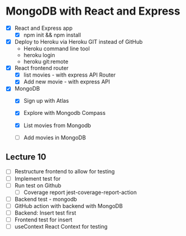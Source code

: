 MongoDB with React and Express
==============================

* [x] React and Express app
    * [x] npm init && npm install
* [x] Deploy to Heroku via Heroku GIT instead of GitHub
    * Heroku command line tool
    * heroku login
    * heroku git:remote
* [x] React frontend router
    * [x] list movies - with express API Router
    * [x] Add new movie - with express API
* [x] MongoDB
    * [x] Sign up with Atlas
    * [x] Explore with Mongodb Compass
    * [x] List movies from Mongodb
    * [ ] Add movies in MongoDB


## Lecture 10

* [ ] Restructure frontend to allow for testing
* [ ] Implement test for <ListMovies />
* [ ] Run test on Github
  * [ ] Coverage report jest-coverage-report-action
* [ ] Backend test - mongodb
* [ ] GitHub action with backend with MongoDB
* [ ] Backend: Insert test first
* [ ] Frontend test for insert
* [ ] useContext React Context for testing
